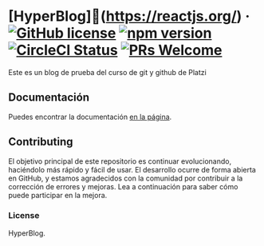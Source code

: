 # [HyperBlog]📱(https://reactjs.org/) &middot; [![GitHub license](https://img.shields.io/badge/license-MIT-blue.svg)](https://github.com/facebook/react/blob/master/LICENSE) [![npm version](https://img.shields.io/npm/v/react.svg?style=flat)](https://www.npmjs.com/package/react) [![CircleCI Status](https://circleci.com/gh/facebook/react.svg?style=shield&circle-token=:circle-token)](https://circleci.com/gh/facebook/react) [![PRs Welcome](https://img.shields.io/badge/PRs-welcome-brightgreen.svg)](https://reactjs.org/docs/how-to-contribute.html#your-first-pull-request)

Este es un blog de prueba del curso de git y github de Platzi

## Documentación

Puedes encontrar la documentación [en la página](https://mariotorreblanca.com).

## Contributing

El objetivo principal de este repositorio es continuar evolucionando, haciéndolo más rápido y fácil de usar. El desarrollo ocurre de forma abierta en GitHub, y estamos agradecidos con la comunidad por contribuir a la corrección de errores y mejoras. Lea a continuación para saber cómo puede participar en la mejora.

### License

HyperBlog.
